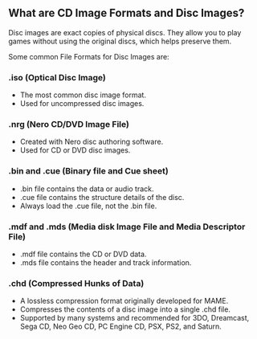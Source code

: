 ## What are CD Image Formats and Disc Images?

Disc images are exact copies of physical discs. They allow you to play games without using the original discs, which helps preserve them. 

Some common File Formats for Disc Images are:

### .iso (Optical Disc Image)

- The most common disc image format.
- Used for uncompressed disc images.

### .nrg (Nero CD/DVD Image File)

- Created with Nero disc authoring software.
- Used for CD or DVD disc images.

### .bin and .cue (Binary file and Cue sheet)

- .bin file contains the data or audio track.
- .cue file contains the structure details of the disc.
- Always load the .cue file, not the .bin file.

### .mdf and .mds (Media disk Image File and Media Descriptor File)

- .mdf file contains the CD or DVD data.
- .mds file contains the header and track information.

### .chd (Compressed Hunks of Data)

- A lossless compression format originally developed for MAME.
- Compresses the contents of a disc image into a single .chd file.
- Supported by many systems and recommended for 3DO, Dreamcast, Sega CD, Neo Geo CD, PC Engine CD, PSX, PS2, and Saturn.
